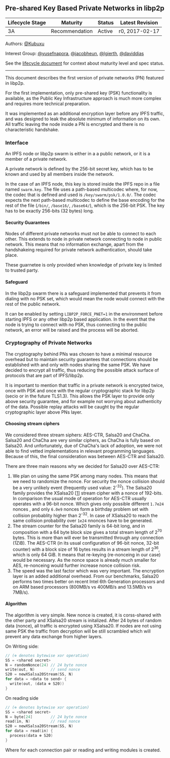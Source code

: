 ## Pre-shared Key Based Private Networks in libp2p

| Lifecycle Stage | Maturity       | Status | Latest Revision |
|-----------------|----------------|--------|-----------------|
| 3A              | Recommendation | Active | r0, 2017-02-17  |


Authors: [@Kubuxu]

Interest Group: [@yusefnapora], [@jacobheun], [@lgierth], [@daviddias]

[@Kubuxu]: https://github.com/Kubuxu
[@yusefnapora]: https://github.com/yusefnapora
[@jacobheun]: https://github.com/jacobheun
[@lgierth]: https://github.com/lgierth
[@daviddias]: https://github.com/daviddias

See the [lifecycle document][lifecycle-spec] for context about maturity level
and spec status.

[lifecycle-spec]: https://github.com/libp2p/specs/blob/master/00-framework-01-spec-lifecycle.md

---

This document describes the first version of private networks (PN) featured in libp2p.

For the first implementation, only pre-shared key (PSK) functionality is available, as the Public Key Infrastructure approach is much more complex and requires more technical preparation.

It was implemented as an additional encryption layer before any IPFS traffic, and was designed to leak the absolute minimum of information on its own. All traffic leaving the node inside a PN is encrypted and there is no characteristic handshake.

### Interface

An IPFS node or libp2p swarm is either in a a public network, or it is a member of a private network.

A private network is defined by the 256-bit secret key, which has to be known and used by all members inside the network.

In the case of an IPFS node, this key is stored inside the IPFS repo in a file named `swarm.key`. The file uses a path-based multicodec where, for now, the codec that is defined and used is `/key/swarm/psk/1.0.0/`. The codec expects the next path-based multicodec to define the base encoding for the rest of the file (`/bin/`, `/base16/`, `/base64/`), which is the 256-bit PSK. The key has to be exactly 256-bits (32 bytes) long.

#### Security Guarantees

Nodes of different private networks must not be able to connect to each other. This extends to node in private network connecting to node in public network. This means that no information exchange, apart from the handshakeing required for private network authentication, should take place.

These guarnetee is only provided when knowledge of private key is limited to trusted party. 

#### Safeguard

In the libp2p swarm there is a safeguard implemented that prevents it from dialing with no PSK set, which would mean the node would connect with the rest of the public network.

It can be enabled by setting `LIBP2P_FORCE_PNET=1` in the environment before starting IPFS or any other libp2p based application. In the event that the node is trying to connect with no PSK, thus connecting to the public network, an error will be raised and the process will be aborted.

### Cryptography of Private Networks

The cryptography behind PNs was chosen to have a minimal resource overhead but to maintain security guarantees that connections should be established with and only with nodes sharing the same PSK. We have decided to encrypt all traffic, thus reducing the possible attack surface of protocols that are part of IPFS/libp2p.

It is important to mention that traffic in a private network is encrypted twice, once with PSK and once with the regular cryptographic stack for libp2p (secio or in the future TLS1.3). This allows the PSK layer to provide only above security guarantee, and for example not worrying about authenticity of the data. Possible replay attacks will be caught by the regular cryptographic layer above PNs layer.

#### Choosing stream ciphers

We considered three stream siphers: AES-CTR, Salsa20 and ChaCha. Salsa20 and ChaCha are very similar ciphers, as ChaCha is fully based on Salsa20. And unfortunately, due of ChaCha's lack of adoption, we were not able to find vetted implementations in relevant programming languages. Because of this, the final consideration was between AES-CTR and Salsa20.

There are three main reasons why we decided for Salsa20 over AES-CTR:

1. We plan on using the same PSK among many nodes. This means that we need to randomize the nonce. For security the nonce collision should be a very unlikely event (frequently used value: 2<sup>-32</sup>). The Salsa20 family provides the XSalsa20 [[1][Xsalsa20]] stream cipher with a nonce of 192-bits. In comparison the usual mode of operation for AES-CTR usually operates with a 96-bit nonce. Which gives only possible different `1.7e24` nonces , and only `6.0e9` nonces form a birthday problem set with collision probablity higher than 2<sup>-32</sup>. In case of XSalsa20 to reach the same collision probability over `1e24` nnonces have to be generated.
2.  The stream counter for the Salsa20 family is 64-bit long, and in composition with a 64 byte block size gives a total stream length of 2<sup>70</sup> bytes. This is more than will ever be transmitted through any connection (1ZiB). The AES-CTR (in its usual configuration of 96-bit nonce, 32-bit counter) with a block size of 16 bytes results in a stream length of 2<sup>36</sup>, which is only 64 GiB. It means that re-keying (re-nonceing in our case) would be necessary. As the nonce space is already much smaller for AES, re-nonceing would further increase nonce collision risk.
3. The speed was the last factor which was very important. The encryption layer is an added additional overhead. From our benchmarks, Salsa20 performs two times better on recent Intel 6th Generation processors and on ARM based processors (800MB/s vs 400MB/s and 13.5MB/s vs 7MB/s).

#### Algorithm

The algorithm is very simple. New nonce is created, it is corss-shared with the other party and XSalsa20 stream is initalized. After 24 bytes of random data (nonce), all traffic is encrypted using XSalsa20. If nodes are not using same PSK the traffic from decryption will be still scrambled which will prevent any data exchange from higher layers.

On Writing side:
```c
// (⊕ denotes bytewise xor operation)
SS = <shared secret>
N = randomNonce(24) // 24 byte nonce
write(out, N)       // send nonce
S20 = newXSalsa20Stream(SS, N)
for data = <data to send> {
  write(out, (data ⊕ S20))
}
```

On reading side
```c
// (⊕ denotes bytewise xor operation)
SS = <shared secret>
N = byte[24]        // 24 byte nonce
read(in, N)         // read nonce
S20 = newXSalsa20Stream(SS, N)
for data = read(in) {
  process(data ⊕ S20)
}
```

Where for each connection pair or reading and writing modules is created.

[Xsalsa20]: https://cr.yp.to/snuffle/xsalsa-20081128.pdf
